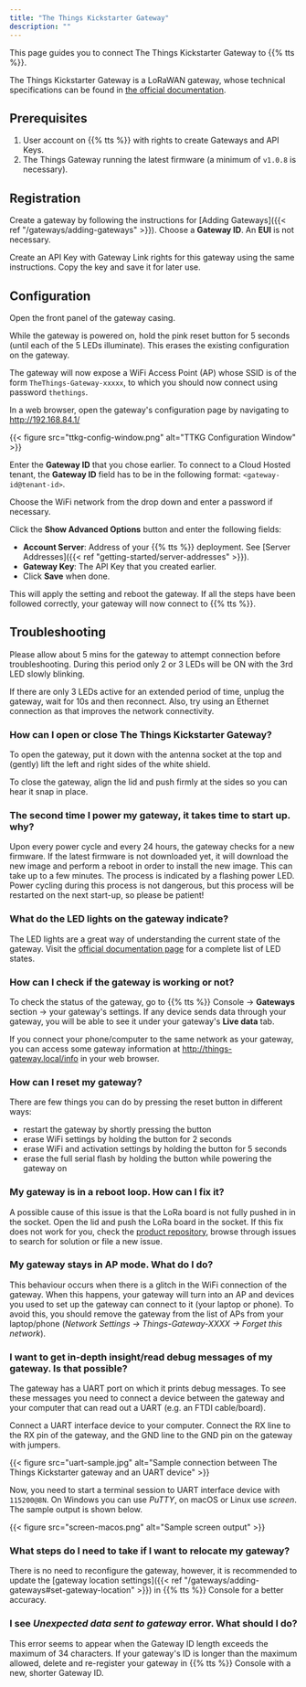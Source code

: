 ```yaml
---
title: "The Things Kickstarter Gateway"
description: ""
---
```


This page guides you to connect The Things Kickstarter Gateway to {{% tts %}}.

<!--more-->

The Things Kickstarter Gateway is a LoRaWAN gateway, whose technical specifications can be found in [the official documentation](https://www.thethingsnetwork.org/docs/gateways/gateway/). 

## Prerequisites

1. User account on {{% tts %}} with rights to create Gateways and API Keys.
2. The Things Gateway running the latest firmware (a minimum of `v1.0.8` is necessary).

## Registration

Create a gateway by following the instructions for [Adding Gateways]({{< ref "/gateways/adding-gateways" >}}). Choose a **Gateway ID**. An **EUI** is not necessary.

Create an API Key with Gateway Link rights for this gateway using the same instructions. Copy the key and save it for later use.

## Configuration

Open the front panel of the gateway casing.

While the gateway is powered on, hold the pink reset button for 5 seconds (until each of the 5 LEDs illuminate). This erases the existing configuration on the gateway.

The gateway will now expose a WiFi Access Point (AP) whose SSID is of the form `TheThings-Gateway-xxxxx`, to which you should now connect using password `thethings`.

In a web browser, open the gateway's configuration page by navigating to http://192.168.84.1/

{{< figure src="ttkg-config-window.png" alt="TTKG Configuration Window" >}}

Enter the **Gateway ID** that you chose earlier. To connect to a Cloud Hosted tenant, the **Gateway ID** field has to be in the following format: `<gateway-id@tenant-id>`.

Choose the WiFi network from the drop down and enter a password if necessary.

Click the **Show Advanced Options** button and enter the following fields:

- **Account Server**: Address of your {{% tts %}} deployment. See [Server Addresses]({{< ref "getting-started/server-addresses" >}}).
- **Gateway Key**: The API Key that you created earlier.
- Click **Save** when done.

This will apply the setting and reboot the gateway. If all the steps have been followed correctly, your gateway will now connect to {{% tts %}}.

## Troubleshooting

Please allow about 5 mins for the gateway to attempt connection before troubleshooting. During this period only 2 or 3 LEDs will be ON with the 3rd LED slowly blinking.

If there are only 3 LEDs active for an extended period of time, unplug the gateway, wait for 10s and then reconnect. Also, try using an Ethernet connection as that improves the network connectivity.

### How can I open or close The Things Kickstarter Gateway? 

To open the gateway, put it down with the antenna socket at the top and (gently) lift the left and right sides of the white shield.

To close the gateway, align the lid and push firmly at the sides so you can hear it snap in place.

### The second time I power my gateway, it takes time to start up. why? 

Upon every power cycle and every 24 hours, the gateway checks for a new firmware. If the latest firmware is not downloaded yet, it will download the new image and perform a reboot in order to install the new image. This can take up to a few minutes. The process is indicated by a flashing power LED. Power cycling during this process is not dangerous, but this process will be restarted on the next start-up, so please be patient!

### What do the LED lights on the gateway indicate? 

The LED lights are a great way of understanding the current state of the gateway. Visit the [official documentation page](https://www.thethingsnetwork.org/docs/gateways/gateway/ledstatus/) for a complete list of LED states.

### How can I check if the gateway is working or not?

To check the status of the gateway, go to {{% tts %}} Console &#8594; **Gateways** section &#8594; your gateway's settings. If any device sends data through your gateway, you will be able to see it under your gateway's **Live data** tab.

If you connect your phone/computer to the same network as your gateway, you can access some gateway information at http://things-gateway.local/info in your web browser.

### How can I reset my gateway? 

There are few things you can do by pressing the reset button in different ways:

- restart the gateway by shortly pressing the button
- erase WiFi settings by holding the button for 2 seconds
- erase WiFi and activation settings by holding the button for 5 seconds
- erase the full serial flash by holding the button while powering the gateway on

### My gateway is in a reboot loop. How can I fix it? 

A possible cause of this issue is that the LoRa board is not fully pushed in in the socket. Open the lid and push the LoRa board in the socket. If this fix does not work for you, check the [product repository](https://github.com/TheThingsProducts/gateway/issues), browse through issues to search for solution or file a new issue.

### My gateway stays in AP mode. What do I do? 

This behaviour occurs when there is a glitch in the WiFi connection of the gateway. When this happens, your gateway will turn into an AP and devices you used to set up the gateway can connect to it (your laptop or phone). To avoid this, you should remove the gateway from the list of APs from your laptop/phone (*Network Settings &#8594; Things-Gateway-XXXX &#8594; Forget this network*).

### I want to get in-depth insight/read debug messages of my gateway. Is that possible? 

The gateway has a UART port on which it prints debug messages. To see these messages you need to connect a device between the gateway and your computer that can read out a UART (e.g. an FTDI cable/board).

Connect a UART interface device to your computer. Connect the RX line to the RX pin of the gateway, and the GND line to the GND pin on the gateway with jumpers.

{{< figure src="uart-sample.jpg" alt="Sample connection between The Things Kickstarter gateway and an UART device" >}}

Now, you need to start a terminal session to UART interface device with `115200@8N`. On Windows you can use *PuTTY*, on macOS or Linux use *screen*. The sample output is shown below.

{{< figure src="screen-macos.png" alt="Sample screen output" >}}

### What steps do I need to take if I want to relocate my gateway? 

There is no need to reconfigure the gateway, however, it is recommended to update the [gateway location settings]({{< ref "/gateways/adding-gateways#set-gateway-location" >}}) in {{% tts %}} Console for a better accuracy.

### I see *Unexpected data sent to gateway* error. What should I do?

This error seems to appear when the Gateway ID length exceeds the maximum of 34 characters. If your gateway's ID is longer than the maximum allowed, delete and re-register your gateway in {{% tts %}} Console with a new, shorter Gateway ID.
